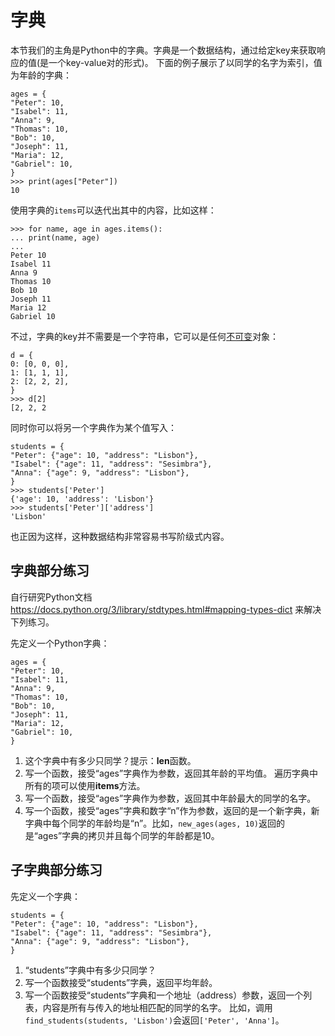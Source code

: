 # 字典

本节我们的主角是Python中的字典。字典是一个数据结构，通过给定key来获取响应的值(是一个key-value对的形式)。
下面的例子展示了以同学的名字为索引，值为年龄的字典：
```
ages = {
"Peter": 10,
"Isabel": 11,
"Anna": 9,
"Thomas": 10,
"Bob": 10,
"Joseph": 11,
"Maria": 12,
"Gabriel": 10,
}
>>> print(ages["Peter"])
10
```
使用字典的`items`可以迭代出其中的内容，比如这样：
```
>>> for name, age in ages.items():
... print(name, age)
...
Peter 10
Isabel 11
Anna 9
Thomas 10
Bob 10
Joseph 11
Maria 12
Gabriel 10
```
不过，字典的key并不需要是一个字符串，它可以是任何[不可变](https://docs.python.org/3/tutorial/datastructures.html#dictionaries)对象：
```
d = {
0: [0, 0, 0],
1: [1, 1, 1],
2: [2, 2, 2],
}
>>> d[2]
[2, 2, 2
```
同时你可以将另一个字典作为某个值写入：
```
students = {
"Peter": {"age": 10, "address": "Lisbon"},
"Isabel": {"age": 11, "address": "Sesimbra"},
"Anna": {"age": 9, "address": "Lisbon"},
}
>>> students['Peter']
{'age': 10, 'address': 'Lisbon'}
>>> students['Peter']['address']
'Lisbon'
```
也正因为这样，这种数据结构非常容易书写阶级式内容。

## 字典部分练习

自行研究Python文档 https://docs.python.org/3/library/stdtypes.html#mapping-types-dict 来解决下列练习。

先定义一个Python字典：
```
ages = {
"Peter": 10,
"Isabel": 11,
"Anna": 9,
"Thomas": 10,
"Bob": 10,
"Joseph": 11,
"Maria": 12,
"Gabriel": 10,
}
```

1. 这个字典中有多少只同学？提示：**len**函数。
2. 写一个函数，接受“ages”字典作为参数，返回其年龄的平均值。
遍历字典中所有的项可以使用**items**方法。
3. 写一个函数，接受“ages”字典作为参数，返回其中年龄最大的同学的名字。
4. 写一个函数，接受“ages”字典和数字“n”作为参数，返回的是一个新字典，新字典中每个同学的年龄均是“n”。比如，`new_ages(ages, 10)`返回的是“ages”字典的拷贝并且每个同学的年龄都是10。

## 子字典部分练习

先定义一个字典：
```
students = {
"Peter": {"age": 10, "address": "Lisbon"},
"Isabel": {"age": 11, "address": "Sesimbra"},
"Anna": {"age": 9, "address": "Lisbon"},
}
```
1. “students”字典中有多少只同学？
2. 写一个函数接受“students”字典，返回平均年龄。
3. 写一个函数接受“students”字典和一个地址（address）参数，返回一个列表，内容是所有与传入的地址相匹配的同学的名字。
比如，调用`find_students(students, 'Lisbon')`会返回`['Peter', 'Anna']`。


